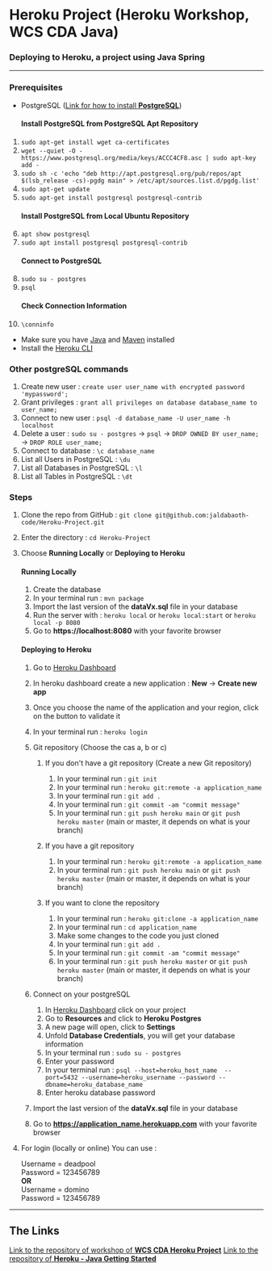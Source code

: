 <h1>Heroku Project (Heroku Workshop, WCS CDA Java)</h1>

### Deploying to Heroku, a project using Java Spring


---

### Prerequisites

* PostgreSQL (<a href="https://phoenixnap.com/kb/how-to-install-postgresql-on-ubuntu">Link for how to install <b>PostgreSQL</b></a>)
    #### Install PostgreSQL from PostgreSQL Apt Repository
1. `sudo apt-get install wget ca-certificates`
2. `wget --quiet -O - https://www.postgresql.org/media/keys/ACCC4CF8.asc | sudo apt-key add -`
3. `sudo sh -c 'echo "deb http://apt.postgresql.org/pub/repos/apt $(lsb_release -cs)-pgdg main" > /etc/apt/sources.list.d/pgdg.list'`
4. `sudo apt-get update`
5. `sudo apt-get install postgresql postgresql-contrib`
   #### Install PostgreSQL from Local Ubuntu Repository
6. `apt show postgresql`
7. `sudo apt install postgresql postgresql-contrib`
   #### Connect to PostgreSQL
8. `sudo su - postgres`
9. `psql`
   #### Check Connection Information
10. `\conninfo`
* Make sure you have <a href="https://www.oracle.com/java/technologies/downloads/">Java</a> and <a href="https://maven.apache.org/install.html">Maven</a> installed
* Install the <a href="https://devcenter.heroku.com/articles/heroku-cli">Heroku CLI</a>

### Other postgreSQL commands
1. Create new user : `create user user_name with encrypted password 'mypassword';`
2. Grant privileges : `grant all privileges on database database_name to user_name;`
3. Connect to new user : `psql -d database_name -U user_name -h localhost`
4. Delete a user : `sudo su - postgres` -> `psql` -> `DROP OWNED BY user_name;` -> `DROP ROLE user_name;`
5. Connect to database : `\c database_name`
6. List all Users in PostgreSQL : `\du`
7. List all Databases in PostgreSQL : `\l`
8. List all Tables in PostgreSQL : `\dt`

### Steps

1. Clone the repo from GitHub : `git clone git@github.com:jaldabaoth-code/Heroku-Project.git`
2. Enter the directory : `cd Heroku-Project`
3. Choose <b>Running Locally</b> or <b>Deploying to Heroku</b>

   #### Running Locally
   1. Create the database
   2. In your terminal run : `mvn package`
   3. Import the last version of the <b>dataVx.sql</b> file in your database
   4. Run the server with : `heroku local` or `heroku local:start` or `heroku local -p 8080`
   5. Go to <b>https://localhost:8080</b> with your favorite browser

   #### Deploying to Heroku
   1. Go to <a href="https://dashboard.heroku.com/apps">Heroku Dashboard</a>
   2. In heroku dashboard create a new application : <b>New</b> -> <b>Create new app</b>
   3. Once you choose the name of the application and your region, click on the button to validate it
   4. In your terminal run : `heroku login`
   5. Git repository (Choose the cas a, b or c)
      1. If you don't have a git repository (Create a new Git repository)
         1. In your terminal run : `git init`
         2. In your terminal run : `heroku git:remote -a application_name`
         3. In your terminal run : `git add .`
         4. In your terminal run : `git commit -am "commit message"`
         5. In your terminal run : `git push heroku main` or `git push heroku master` (main or master, it depends on what is your branch)

      2. If you have a git repository
         1. In your terminal run : `heroku git:remote -a application_name`
         2. In your terminal run : `git push heroku main` or `git push heroku master` (main or master, it depends on what is your branch)

      3. If you want to clone the repository
         1. In your terminal run : `heroku git:clone -a application_name`
         2. In your terminal run : `cd application_name`
         3. Make some changes to the code you just cloned
         4. In your terminal run : `git add .`
         5. In your terminal run : `git commit -am "commit message"`
         6. In your terminal run : `git push heroku master` or `git push heroku master` (main or master, it depends on what is your branch)

   6.  Connect on your postgreSQL
         1. In <a href="https://dashboard.heroku.com/apps">Heroku Dashboard</a> click on your project
         2. Go to <b>Resources</b> and click to <b>Heroku Postgres</b>
         3. A new page will open, click to <b>Settings</b>
         4. Unfold <b>Database Credentials</b>, you will get your database information
         5. In your terminal run : `sudo su - postgres`
         6. Enter your password
         7. In your terminal run : `psql --host=heroku_host_name  --port=5432 --username=heroku_username --password --dbname=heroku_database_name`
         8. Enter heroku database password

   7. Import the last version of the <b>dataVx.sql</b> file in your database
   8. Go to <b>https://application_name.herokuapp.com</b> with your favorite browser

4. For login (locally or online) You can use :

    Username = deadpool<br/>
    Password = 123456789<br/>
    <b>OR</b><br/>
    Username = domino<br/>
    Password = 123456789<br/>

---

## The Links

<a href="https://github.com/Aenori/HerokuProject">Link to the repository of workshop of <b>WCS CDA Heroku Project</b></a>
<a href="https://github.com/heroku/java-getting-started">Link to the repository of <b>Heroku - Java Getting Started</b></a>
